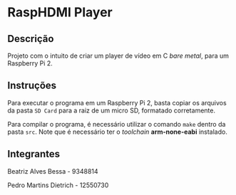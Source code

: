 # RaspHDMI Player

## Descrição

Projeto com o intuito de criar um player de vídeo em C *bare metal*, para um Raspberry Pi 2.


## Instruções

Para executar o programa em um Raspberry Pi 2, basta copiar os arquivos da pasta `SD Card` para a raiz de um micro SD, formatado corretamente.

Para compilar o programa, é necessário utilizar o comando `make` dentro da pasta `src`. Note que é necessário ter o *toolchain* **arm-none-eabi** instalado.


## Integrantes

Beatriz Alves Bessa - 9348814

Pedro Martins Dietrich - 12550730
